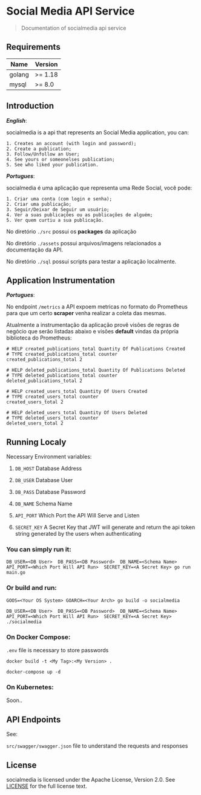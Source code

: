 # Social Media API Service

> Documentation of socialmedia api service

## Requirements

| Name | Version |
|------|---------|
|golang| >= 1.18 |
|mysql | >= 8.0  |

## Introduction

***English***:

socialmedia is a api that represents an Social Media application, you can:

    1. Creates an account (with login and password);
    2. Create a publication;
    3. Follow/Unfollow an User;
    4. See yours or someonelses publication;
    5. See who liked your publication.

***Portugues***:

socialmedia é uma aplicação que representa uma Rede Social, você pode:

    1. Criar uma conta (com login e senha);
    2. Criar uma publicação;
    3. Seguir/Deixar de Seguir um usuário;
    4. Ver a suas publicações ou as publicações de alguém;
    5. Ver quem curtiu a sua publicação.

No diretório `./src` possui os **packages** da aplicação

No diretório `./assets` possui arquivos/imagens relacionados a documentação da API.

No diretório `./sql` possui scripts para testar a aplicação localmente.

## Application Instrumentation

***Portugues***:

No endpoint `/metrics` a API expoem metricas no formato do Prometheus para que um certo **scraper** venha realizar a coleta das mesmas.

Atualmente a instrumentação da aplicação provê visões de regras de negócio que serão listadas abaixo e visões **default** vindas da própria biblioteca do Prometheus:

```
# HELP created_publications_total Quantity Of Publications Created
# TYPE created_publications_total counter
created_publications_total 2

# HELP deleted_publications_total Quantity Of Publications Deleted
# TYPE deleted_publications_total counter
deleted_publications_total 2

# HELP created_users_total Quantity Of Users Created
# TYPE created_users_total counter
created_users_total 2

# HELP deleted_users_total Quantity Of Users Deleted
# TYPE deleted_users_total counter
deleted_users_total 2
```

## Running Localy

Necessary Environment variables:

1. `DB_HOST` Database Address

2. `DB_USER` Database User

3. `DB_PASS` Database Password

4. `DB_NAME` Schema Name

5. `API_PORT` Which Port the API Will Serve and Listen

6. `SECRET_KEY` A Secret Key that JWT will generate and return the api token string generated by the users when authenticating

### **You can simply run it:**

`DB_USER=<DB User>  DB_PASS=<DB Password>  DB_NAME=<Schema Name>  API_PORT=<Which Port Will API Run>  SECRET_KEY=<A Secret Key> go run main.go`

### **Or build and run:**

`GOOS=<Your OS System> GOARCH=<Your Arch> go build -o socialmedia`

`DB_USER=<DB User>  DB_PASS=<DB Password>  DB_NAME=<Schema Name>  API_PORT=<Which Port Will API Run>  SECRET_KEY=<A Secret Key> ./socialmedia`

### **On Docker Compose:**

`.env` file is necessary to store passwords

`docker build -t <My Tag>:<My Version> .`

`docker-compose up -d`

### **On Kubernetes:**

Soon..

## API Endpoints

See:

`src/swagger/swagger.json` file to understand the requests and responses

## License

socialmedia is licensed under the Apache License, Version 2.0. See
[LICENSE](https://github.com/danilo-lopes/socialmedia/blob/main/LICENSE) for the full
license text.
